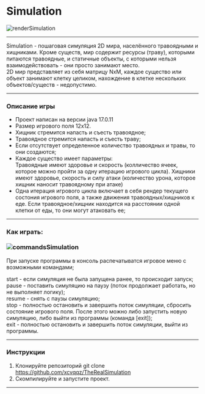 # Simulation
![renderSimulation](https://github.com/user-attachments/assets/2e84a600-4f28-4d92-ac0e-af9b06ecf7a7)


---
Simulation - пошаговая симуляция 2D мира, населённого травоядными 
и хищниками. Кроме существ, мир содержит ресурсы (траву), которыми 
питаются травоядные, и статичные объекты, с которыми нельзя 
взаимодействовать - они просто занимают место.<br/>2D мир 
представляет из себя матрицу NxM, каждое существо или объект 
занимают клетку целиком, нахождение в клетке нескольких 
объектов/существ - недопустимо.

---
### Описание игры
- Проект написан на версии java 17.0.11
- Размер игрового поля 12х12.
- Хищник стремится напасть и съесть травоядное;
- Травоядное стремится напасть и съесть траву;
- Если отсутствует определенное количество травоядных и травы, то они создаются;
- Каждое существо имеет параметры:<br/>
Травоядные имеют здоровье и скорость (колличество ячеек, 
которое можно пройти за одну итерацию игрового цикла). 
Хищники имеют здоровье, скорость и силу атаки (количество урона, 
которое хищник наносит травоядному при атаке)
- Одна итерация игрового цикла включает в себя рендер текущего состония
игрового поля, а также движения травоядных/хищников к еде.
Если травоядное/хищник находится на расстоянии одной клетки от еды, 
то они могут атаковать ее;
---
### Как играть: <br/><br/>![сommandsSimulation](https://github.com/user-attachments/assets/65ba8418-28e7-48ef-928d-f615ff2ab79b)


При запуске программы в консоль 
распечатыватся игровое меню с возможными командами;

start - если симуляция не была запущена ранее, то происходит запуск;<br/>
pause - поставить симуляцию на паузу 
(поток продолжает работать, но не выполняет логику);<br/>
resume - снять с паузы симуляцию;<br/>
stop - полностью остановить и завершить поток симуляции, сбросить состояние
игрового поля. После этого можно либо запустить новую симуляцию,
либо выйти из программы (команда [exit]);<br/>
exit - полностью остановить и завершить поток симуляции, выйти из программы.

---
### Инструкции
1. Клонируйте репозиторий git clone https://github.com/xcvqqz/TheRealSimulation
2. Скомпилируйте и запустите проект.
---
